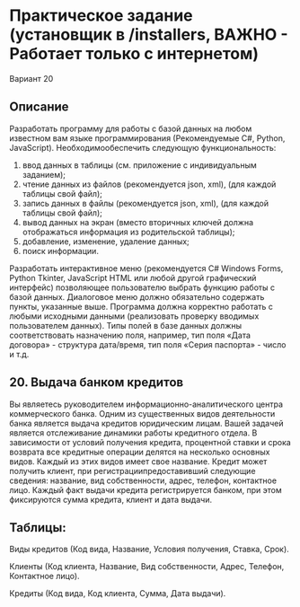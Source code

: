 # Практическое задание (установщик в /installers, ВАЖНО - Работает только с интернетом)

Вариант 20

## Описание

Разработать программу для работы с базой данных на любом известном вам языке программирования (Рекомендуемые C#, Python, JavaScript). Необходимообеспечить следующую функциональность:

1) ввод данных в таблицы (см. приложение с индивидуальным заданием);
2) чтение данных из файлов (рекомендуется json, xml), (для каждой таблицы свой файл);
3) запись данных в файлы (рекомендуется json, xml), (для каждой таблицы свой файл);
4) вывод данных на экран (вместо вторичных ключей должна отображаться информация из родительской таблицы);
5) добавление, изменение, удаление данных;
6) поиск информации.

Разработать интерактивное меню (рекомендуется C# Windows Forms, Python Tkinter, JavaScript HTML или любой другой графический интерфейс) позволяющее пользователю выбрать функцию работы с базой данных. Диалоговое меню должно обязательно содержать пункты, указанные выше.
Программа должна корректно работать с любыми исходными данными (реализовать проверку вводимых пользователем данных). Типы полей в базе данных должны соответствовать назначению поля, например, тип поля «Дата договора» - структура дата/время, тип поля «Серия паспорта» - число и т.д.

## 20. Выдача банком кредитов

Вы являетесь руководителем информационно-аналитического центра коммерческого банка. Одним из существенных видов деятельности банка является выдача кредитов юридическим лицам. Вашей задачей является отслеживание динамики работы кредитного отдела.
В зависимости от условий получения кредита, процентной ставки и срока возврата все кредитные операции делятся на несколько основных видов. Каждый из этих видов имеет свое название. Кредит может получить клиент, при регистрациипредоставивший следующие сведения: название, вид собственности, адрес, телефон, контактное лицо. Каждый факт выдачи кредита регистрируется банком, при этом фиксируются сумма кредита, клиент и дата выдачи.

## Таблицы:

Виды кредитов (Код вида, Название, Условия получения, Ставка, Срок).

Клиенты (Код клиента, Название, Вид собственности, Адрес, Телефон, Контактное лицо).

Кредиты (Код вида, Код клиента, Сумма, Дата выдачи).
